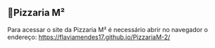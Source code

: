 ## 🍕Pizzaria M²

Para acessar o site da Pizzaria M² é necessário abrir no navegador o endereço: https://flaviamendes17.github.io/PizzariaM-2/ 

